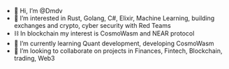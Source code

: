 - 👋 Hi, I’m @Dmdv
- 👀 I’m interested in Rust, Golang, C#, Elixir, Machine Learning, building exchanges and crypto, cyber security with Red Teams
- ⛓️ In blockchain my interest is CosmoWasm and NEAR protocol
- 🌱 I’m currently learning Quant development, developing CosmoWasm
- 💞️ I’m looking to collaborate on projects in Finances, Fintech, Blockchain, trading, Web3

<!---
Dmdv/Dmdv is a ✨ special ✨ repository because its `README.md` (this file) appears on your GitHub profile.
You can click the Preview link to take a look at your changes.
--->
